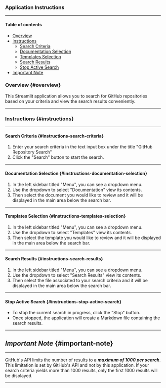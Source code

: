 ### Application Instructions

---

#### Table of contents

- [Overview](#overview)
- [Instructions](#instructions)
    - [Search Criteria](#instructions-search-criteria)
    - [Documentation Selection](#instructions-documentation-selection)
    - [Templates Selection](#instructions-templates-selection)
    - [Search Results](#instructions-search-results)
    - [Stop Active Search](#instructions-stop-active-search)
- [Important Note](#important-note)

### Overview {#overview}

This Streamlit application allows you to search for GitHub repositories based on your criteria and view the search results conveniently.

---

### Instructions {#instructions}

---

#### Search Criteria {#instructions-search-criteria}

1. Enter your search criteria in the text input box under the title "GitHub Repository Search"
2. Click the "Search" button to start the search.

---

#### Documentation Selection {#instructions-documentation-selection}

1. In the left sidebar titled "Menu", you can see a dropdown menu.
2. Use the dropdown to select "Documentation" view its contents.
3. Then select the document you would like to review and it will be displayed in the main area below the search bar.

---

#### Templates Selection {#instructions-templates-selection}

1. In the left sidebar titled "Menu", you can see a dropdown menu.
2. Use the dropdown to select "Templates" view its contents.
3. Then select the template you would like to review and it will be displayed in the main area below the search bar.

---

#### Search Results {#instructions-search-results}

1. In the left sidebar titled "Menu", you can see a dropdown menu.
2. Use the dropdown to select "Search Results" view its contents.
3. Then select the file associated to your search criteria and it will be displayed in the main area below the search bar.

---

#### Stop Active Search {#instructions-stop-active-search}

- To stop the current search in progress, click the "Stop" button.
- Once stopped, the application will create a Markdown file containing the search results.

---

## ***Important Note*** {#important-note}

---

GitHub's API limits the number of results to a ***maximum of 1000 per search***. This limitation is set by GitHub's API and not by this application. If your search criteria yields more than 1000 results, only the first 1000 results will be displayed.

---
